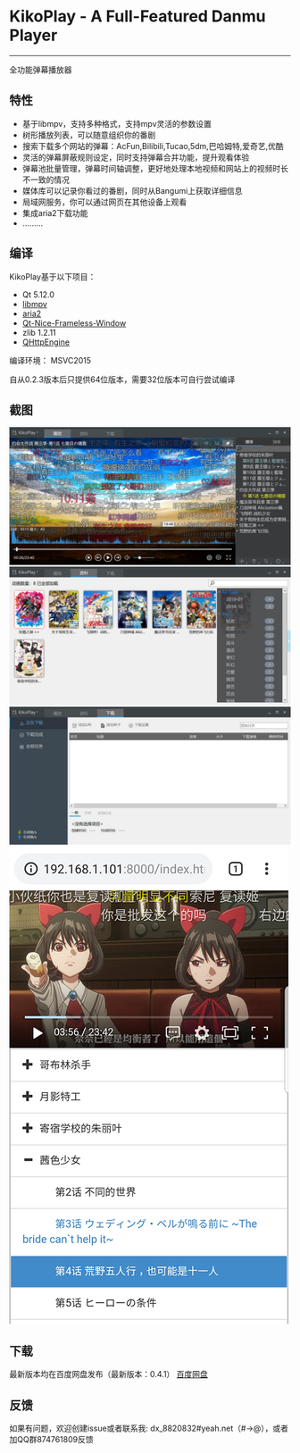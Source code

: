 # KikoPlay - A Full-Featured Danmu Player
---
全功能弹幕播放器

## 特性
 - 基于libmpv，支持多种格式，支持mpv灵活的参数设置
 - 树形播放列表，可以随意组织你的番剧
 - 搜索下载多个网站的弹幕：AcFun,Bilibili,Tucao,5dm,巴哈姆特,爱奇艺,优酷
 - 灵活的弹幕屏蔽规则设定，同时支持弹幕合并功能，提升观看体验
 - 弹幕池批量管理，弹幕时间轴调整，更好地处理本地视频和网站上的视频时长不一致的情况
 - 媒体库可以记录你看过的番剧，同时从Bangumi上获取详细信息
 - 局域网服务，你可以通过网页在其他设备上观看
 - 集成aria2下载功能
 - .........

## 编译

KikoPlay基于以下项目：

 - Qt 5.12.0
 - [libmpv](https://github.com/mpv-player/mpv)
 - [aria2](https://github.com/aria2/aria2)
 - [Qt-Nice-Frameless-Window](https://github.com/Bringer-of-Light/Qt-Nice-Frameless-Window)
 - zlib 1.2.11
 - [QHttpEngine](https://github.com/nitroshare/qhttpengine)

编译环境： MSVC2015

自从0.2.3版本后只提供64位版本，需要32位版本可自行尝试编译

## 截图

![](screenshot/KikoPlay1.jpg)
![](screenshot/KikoPlay2.jpg)
![](screenshot/KikoPlay3.jpg)
![](screenshot/KikoPlay_web.jpg)

## 下载

最新版本均在百度网盘发布（最新版本：0.4.1）
[百度网盘](https://pan.baidu.com/s/1gyT0FU9rioaa77znhAUx2w)

## 反馈

如果有问题，欢迎创建issue或者联系我:
dx_8820832#yeah.net（#→@），或者加QQ群874761809反馈
